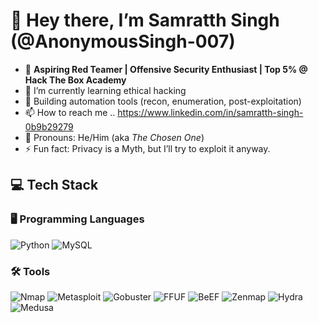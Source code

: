 # 👋 Hey there, I’m Samratth Singh (@AnonymousSingh-007)

 - 🎯 **Aspiring Red Teamer | Offensive Security Enthusiast | Top 5% @ Hack The Box Academy**  
 - 🌱 I’m currently learning ethical hacking
 - 🧰 Building automation tools (recon, enumeration, post-exploitation)
 - 📫 How to reach me .. https://www.linkedin.com/in/samratth-singh-0b9b29279 
 - 💬 Pronouns: He/Him (aka *The Chosen One*)  
 - ⚡ Fun fact: Privacy is a Myth, but I’ll try to exploit it anyway.
 ## 💻 Tech Stack

### 🖥️ Programming Languages
![Python](https://img.shields.io/badge/-Python-3776AB?logo=python&logoColor=green)
![MySQL](https://img.shields.io/badge/-MySQL-4479A1?logo=mysql&logoColor=white)

### 🛠️ Tools
![Nmap](https://img.shields.io/badge/-Nmap-4682B4?logo=gnometerminal&logoColor=white)
![Metasploit](https://img.shields.io/badge/-Metasploit-000000?logo=metasploit&logoColor=red)
![Gobuster](https://img.shields.io/badge/-Gobuster-00A1D6?logo=gnu-bash&logoColor=white)
![FFUF](https://img.shields.io/badge/-FFUF-FF4500?logo=fastapi&logoColor=white)
![BeEF](https://img.shields.io/badge/-BeEF-8B0000?logo=googlechrome&logoColor=white)
![Zenmap](https://img.shields.io/badge/-Zenmap-1E90FF?logo=gnometerminal&logoColor=white)
![Hydra](https://img.shields.io/badge/-Hydra-228B22?logo=python&logoColor=white)
![Medusa](https://img.shields.io/badge/-Medusa-800080?logo=linux&logoColor=white)
<!---
AnonymousSingh-007/AnonymousSingh-007 is a ✨ special ✨ repository because its `README.md` (this file) appears on your GitHub profile.
You can click the Preview link to take a look at your changes.
--->




